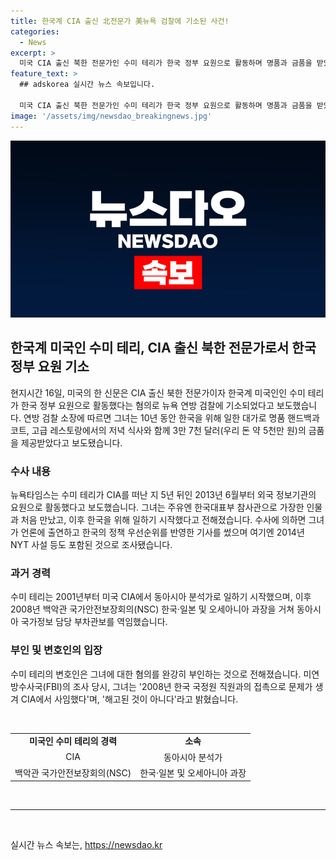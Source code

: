 ```yaml
---
title: 한국계 CIA 출신 北전문가 美뉴욕 검찰에 기소된 사건!
categories:
  - News
excerpt: >
  미국 CIA 출신 북한 전문가인 수미 테리가 한국 정부 요원으로 활동하며 명품과 금품을 받았으며, 2013년 이후 외국 정보기관의 요원으로 활동했다는 뉴욕타임스의 기사가 논란이다. 미국 의회에서 증언하면서 외국정부의 대리인이 아님을 선언하고 있으며, 변호인은 혐의를 부인 중이다. 해당 기사는 한국의 정책 우선순위를 반영한 기사 등을 통해 수미 테리를 중심으로 진행된 조사 내용을 보도했다.
feature_text: >
  ## adskorea 실시간 뉴스 속보입니다.

  미국 CIA 출신 북한 전문가인 수미 테리가 한국 정부 요원으로 활동하며 명품과 금품을 받았으며, 2013년 이후 외국 정보기관의 요원으로 활동했다는 뉴욕타임스의 기사가 논란이다. 미국 의회에서 증언하면서 외국정부의 대리인이 아님을 선언하고 있으며, 변호인은 혐의를 부인 중이다. 해당 기사는 한국의 정책 우선순위를 반영한 기사 등을 통해 수미 테리를 중심으로 진행된 조사 내용을 보도했다.
image: '/assets/img/newsdao_breakingnews.jpg'
---
```


<p><img src="/assets/img/newsdao_breakingnews.jpg" alt="adskorea 속보" /></p>

<h2 data-ke-size="size26">한국계 미국인 수미 테리, CIA 출신 북한 전문가로서 한국 정부 요원 기소</h2>

<p data-ke-size="size16">현지시간 16일, 미국의 한 신문은 CIA 출신 북한 전문가이자 한국계 미국인인 수미 테리가 한국 정부 요원으로 활동했다는 혐의로 뉴욕 연방 검찰에 기소되었다고 보도했습니다. 연방 검찰 소장에 따르면 그녀는 10년 동안 한국을 위해 일한 대가로 명품 핸드백과 코트, 고급 레스토랑에서의 저녁 식사와 함께 3만 7천 달러(우리 돈 약 5천만 원)의 금품을 제공받았다고 보도됐습니다.</p>

<h3><b>수사 내용</b></h3>

<p data-ke-size="size16">뉴욕타임스는 수미 테리가 CIA를 떠난 지 5년 뒤인 2013년 6월부터 외국 정보기관의 요원으로 활동했다고 보도했습니다. 그녀는 주유엔 한국대표부 참사관으로 가장한 인물과 처음 만났고, 이후 한국을 위해 일하기 시작했다고 전해졌습니다. 수사에 의하면 그녀가 언론에 출연하고 한국의 정책 우선순위를 반영한 기사를 썼으며 여기엔 2014년 NYT 사설 등도 포함된 것으로 조사됐습니다.</p>

<h3><b>과거 경력</b></h3>

<p data-ke-size="size16">수미 테리는 2001년부터 미국 CIA에서 동아시아 분석가로 일하기 시작했으며, 이후 2008년 백악관 국가안전보장회의(NSC) 한국·일본 및 오세아니아 과장을 거쳐 동아시아 국가정보 담당 부차관보를 역임했습니다.</p>

<h3><b>부인 및 변호인의 입장</b></h3>

<p data-ke-size="size16">수미 테리의 변호인은 그녀에 대한 혐의를 완강히 부인하는 것으로 전해졌습니다. 미연방수사국(FBI)의 조사 당시, 그녀는 '2008년 한국 국정원 직원과의 접촉으로 문제가 생겨 CIA에서 사임했다'며, '해고된 것이 아니다'라고 밝혔습니다.</p>

<p data-ke-size="size16">&nbsp;</p>

<table>
    <tbody>
        <tr>
            <td style="text-align: center; height: 17px;"><b>미국인 수미 테리의 경력</b></td>
            <td style="text-align: center; height: 17px;"><b>소속</b></td>
        </tr>
        <tr>
            <td style="text-align: center; height: 17px;">CIA</td>
            <td style="text-align: center; height: 17px;">동아시아 분석가</td>
        </tr>
        <tr>
            <td style="text-align: center; height: 17px;">백악관 국가안전보장회의(NSC)</td>
            <td style="text-align: center; height: 17px;">한국·일본 및 오세아니아 과장</td>
        </tr>
    </tbody>
</table>

<p data-ke-size="size16">&nbsp;</p>

<hr>

<p data-ke-size="size16">&nbsp;</p>
실시간 뉴스 속보는, <a href="https://newsdao.kr" rel="dofollow">https://newsdao.kr</a>


